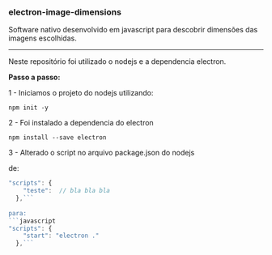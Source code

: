 ### electron-image-dimensions
Software nativo desenvolvido em javascript para descobrir dimensões das imagens escolhidas.

-----

Neste repositório foi utilizado o nodejs e a dependencia electron.

**Passo a passo:**

1 - Iniciamos o projeto do nodejs utilizando:

`npm init -y`

2 - Foi instalado a dependencia do electron

`npm install --save electron`

3 - Alterado o script no arquivo package.json do nodejs 

de: 
```javascript
"scripts": {
    "teste":  // bla bla bla
  },```
  
para:  
```javascript
"scripts": { 
    "start": "electron ."
  },```
  
